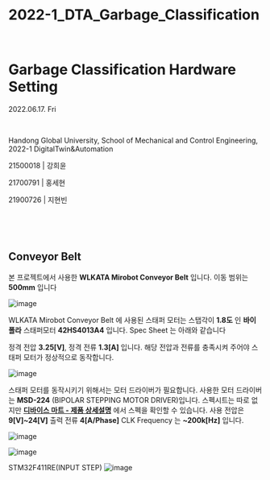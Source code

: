 # 2022-1_DTA_Garbage_Classification

​	

# Garbage Classification Hardware Setting

2022.06.17. Fri

​	

Handong Global University, School of Mechanical and Control Engineering, 2022-1 DigitalTwin&Automation

21500018 | 강희윤

21700791 | 홍세현

21900726 | 지현빈

​	

​	

## Conveyor Belt

본 프로젝트에서 사용한 **WLKATA Mirobot Conveyor Belt** 입니다. 이동 범위는 **500mm** 입니다 

![image](https://user-images.githubusercontent.com/107540262/174435039-331110a1-c851-499c-bb90-c18dd514e5e6.png)


WLKATA Mirobot Conveyor Belt 에 사용된 스태퍼 모터는 스탭각이 **1.8도** 인 **바이폴라** 스태퍼모터 **42HS4013A4** 입니다. Spec Sheet 는 아래와 같습니다

정격 전압 **3.25[V]**, 정격 전류 **1.3[A]** 입니다. 해당 전압과 전류를 충족시켜 주어야 스태퍼 모터가 정상적으로 동작합니다. 

![image](https://user-images.githubusercontent.com/107540262/174435051-f7082405-ba2b-491b-84e7-1025ab51c4bf.png)


스태퍼 모터를 동작시키기 위해서는 모터 드라이버가 필요합니다. 사용한 모터 드라이버는 **MSD-224** (BIPOLAR STEPPING MOTOR DRIVER)입니다.
스펙시트는 따로 없지만 **[디바이스 마트 - 제품 상세설명](https://www.devicemart.co.kr/goods/view?no=12758654#goods_description)** 에서 스펙을 확인할 수 있습니다.
사용 전압은 **9[V]~24[V]** 출력 전류 **4[A/Phase]**  CLK Frequency 는 **~200k[Hz]** 입니다.

![image](https://user-images.githubusercontent.com/107540262/174435098-f2e026a5-1aa9-4972-8e93-c3e702f49290.png)


![image](https://user-images.githubusercontent.com/107540262/174436566-3a187804-7e67-47b2-9b7f-212a76783848.png)


STM32F411RE(INPUT STEP)
![image](https://user-images.githubusercontent.com/107540262/174435091-88cb7845-5a37-4667-ad5e-e03695cfb9c0.png)

